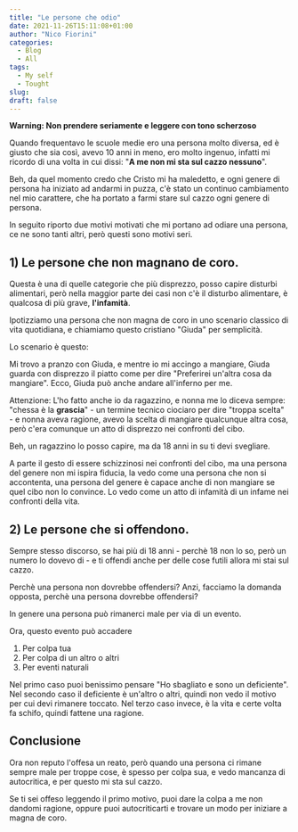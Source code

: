 ```yaml
---
title: "Le persone che odio"
date: 2021-11-26T15:11:08+01:00
author: "Nico Fiorini"
categories: 
  - Blog
  - All
tags: 
  - My self
  - Tought
slug: 
draft: false
---
```


**Warning: Non prendere seriamente e leggere con tono scherzoso**

Quando frequentavo le scuole medie ero una persona molto diversa,
ed è giusto che sia così, avevo 10 anni in meno, ero molto ingenuo,
infatti mi ricordo di una volta in cui dissi:
"**A me non mi sta sul cazzo nessuno**". 

Beh, da quel momento credo che Cristo mi ha maledetto,
e ogni genere di persona ha iniziato ad andarmi in puzza, c'è stato un continuo cambiamento nel mio carattere,
che ha portato a farmi stare sul cazzo ogni genere di persona.

In seguito riporto due motivi motivati che mi portano ad odiare una persona, ce ne sono tanti altri,
però questi sono motivi seri.  

## 1) Le persone che non magnano de coro.

Questa è una di quelle categorie che più disprezzo, posso capire disturbi alimentari,
però nella maggior parte dei casi non c'è il disturbo alimentare, è qualcosa di più grave, **l'infamità**.

Ipotizziamo una persona che non magna de coro in uno scenario classico di vita quotidiana, e chiamiamo questo
cristiano "Giuda" per semplicità.

Lo scenario è questo: 

Mi trovo a pranzo con Giuda, e mentre io mi accingo a mangiare, Giuda guarda con disprezzo il piatto
come per dire "Preferirei un'altra cosa da mangiare". Ecco, Giuda può anche andare all'inferno per me.

Attenzione: L'ho fatto anche io da ragazzino, e nonna me lo diceva sempre: "chessa è la **grascia**"
 \- un termine tecnico ciociaro per dire "troppa scelta" - e nonna aveva ragione, avevo la scelta di
mangiare qualcunque altra cosa, però c'era comunque un atto di disprezzo nei confronti del cibo.

Beh, un ragazzino lo posso capire, ma da 18 anni in su ti devi svegliare.

A parte il gesto di essere schizzinosi nei confronti del cibo, ma una persona del genere non mi
ispira fiducia, la vedo come una persona che non si accontenta, una persona del genere è capace anche di non 
mangiare se quel cibo non lo convince. Lo vedo come un atto di infamità di un infame nei confronti della vita.


## 2) Le persone che si offendono.

Sempre stesso discorso, se hai più di 18 anni - perchè 18 non lo so, però un numero lo dovevo di -
e ti offendi anche per delle cose futili allora mi stai sul cazzo.

Perchè una persona non dovrebbe offendersi? Anzi, facciamo la domanda opposta, perchè una persona
dovrebbe offendersi?

In genere una persona può rimanerci male per via di un evento. 

Ora, questo evento può accadere 
1. Per colpa tua
2. Per colpa di un altro o altri
3. Per eventi naturali

Nel primo caso puoi benissimo pensare "Ho sbagliato e sono un deficiente". 
Nel secondo caso il deficiente è un'altro o altri, quindi non vedo il motivo per cui
devi rimanere toccato. 
Nel terzo caso invece, è la vita e certe volta fa schifo, quindi fattene una ragione.


## Conclusione

Ora non reputo l'offesa un reato, però quando una persona ci rimane sempre male per troppe cose, è
spesso per colpa sua, e vedo mancanza di autocritica, e per questo mi sta sul cazzo.

Se ti sei offeso leggendo il primo motivo, puoi dare la colpa a me non dandomi ragione,
oppure puoi autocriticarti e trovare un modo per iniziare a magna de coro.